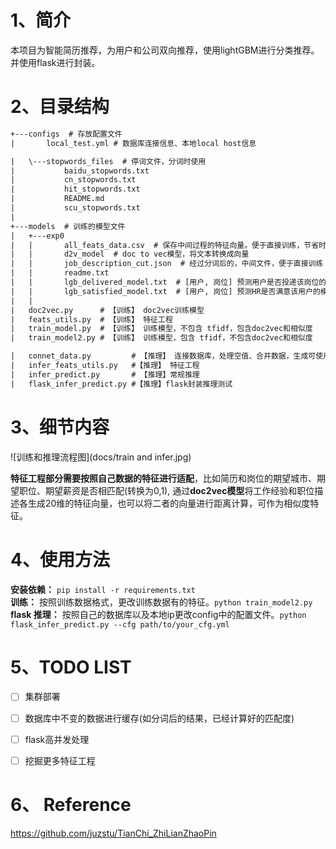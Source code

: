# 1、简介
本项目为智能简历推荐，为用户和公司双向推荐，使用lightGBM进行分类推荐。并使用flask进行封装。


# 2、目录结构
```txt
+---configs  # 存放配置文件
|       local_test.yml # 数据库连接信息、本地local host信息 

|   \---stopwords_files  # 停词文件，分词时使用
|           baidu_stopwords.txt
|           cn_stopwords.txt
|           hit_stopwords.txt
|           README.md
|           scu_stopwords.txt
|
+---models  # 训练的模型文件
|   +---exp0
|   |       all_feats_data.csv  # 保存中间过程的特征向量。便于直接训练，节省时间
|   |       d2v_model  # doc to vec模型，将文本转换成向量
|   |       job_description_cut.json  # 经过分词后的，中间文件，便于直接训练
|   |       readme.txt
|   |       lgb_delivered_model.txt  # [用户, 岗位] 预测用户是否投递该岗位的模型
|   |       lgb_satisfied_model.txt  # [用户, 岗位] 预测HR是否满意该用户的模型
|   |
|   doc2vec.py      # 【训练】 doc2vec训练模型
|   feats_utils.py  # 【训练】 特征工程 
|   train_model.py  # 【训练】 训练模型，不包含 tfidf，包含doc2vec和相似度
|   train_model2.py # 【训练】 训练模型，包含 tfidf，不包含doc2vec和相似度

|   connet_data.py         # 【推理】 连接数据库，处理空值、合并数据，生成可使用的数据形式
|   infer_feats_utils.py   #【推理】 特征工程 
|   infer_predict.py       # 【推理】常规推理 
|   flask_infer_predict.py #【推理】flask封装推理测试 
```


# 3、细节内容
![训练和推理流程图](docs/train and infer.jpg)  


**特征工程部分需要按照自己数据的特征进行适配**，比如简历和岗位的期望城市、期望职位、期望薪资是否相匹配(转换为0,1),
通过**doc2vec模型**将工作经验和职位描述各生成20维的特征向量，也可以将二者的向量进行距离计算，可作为相似度特征。

# 4、使用方法
**安装依赖：** `pip install -r requirements.txt`  
**训练：** 按照训练数据格式，更改训练数据有的特征。`python train_model2.py`   
**flask 推理：** 按照自己的数据库以及本地ip更改config中的配置文件。`python flask_infer_predict.py --cfg path/to/your_cfg.yml` 

# 5、TODO LIST
- [ ] 集群部署
- [ ] 数据库中不变的数据进行缓存(如分词后的结果，已经计算好的匹配度)
- [ ] flask高并发处理
- [ ] 挖掘更多特征工程


# 6、 Reference
https://github.com/juzstu/TianChi_ZhiLianZhaoPin  

